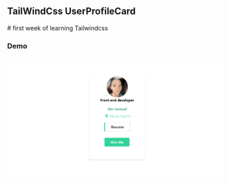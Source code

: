 ## TailWindCss  UserProfileCard

<p># first week of learning Tailwindcss</p>

### Demo
<img src="./public/assets/demo.png" alt="demo">
